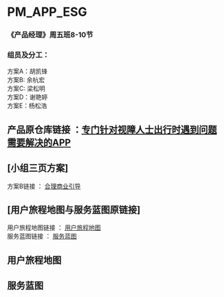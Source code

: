 #  PM_APP_ESG
 
### 《产品经理》周五班8-10节

### 组员及分工：   
方案A：胡凯锋  
方案B: 余杭宏   
方案C: 梁松明   
方案D：谢艳婷     
方案E：杨松浩   
 
## 产品原仓库链接 ：[专门针对视障人士出行时遇到问题需要解决的APP](https://gitee.com/NFUNM008/APP_team)  
 
## [小组三页方案] 
方案B链接   ： [合理商业引导](https://www.processon.com/apps/5f1113595653bb7fd23cdfa0)
## [用户旅程地图与服务蓝图原链接]   
用户旅程地图链接   ： [用户旅程地图](https://www.processon.com/diagraming/5eec6c045653bb2925a7fc6c)    
服务蓝图链接   ：  [服务蓝图](https://www.processon.com/diagraming/5ef86ebcf346fb1ae58174fd)    
## 用户旅程地图  

## 服务蓝图   
 